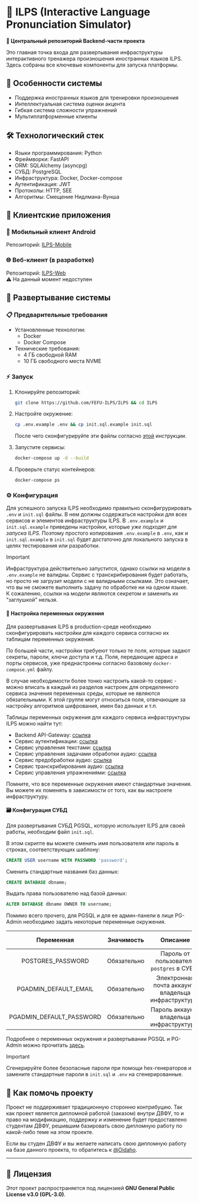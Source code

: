 # 🎤 ILPS (Interactive Language Pronunciation Simulator)  

**🚀 Центральный репозиторий Backend-части проекта**  

Это главная точка входа для развертывания инфраструктуры интерактивного тренажера произношения иностранных языков ILPS. Здесь собраны все ключевые компоненты для запуска платформы.  

## 🌟 Особенности системы

- Поддержка иностранных языков для тренировки произношения
- Интеллектуальная система оценки акцента
- Гибкая система сложности упражнений
- Мультиплатформенные клиенты

## 🛠 Технологический стек  

- Языки программирования: Python
- Фреймворки: FastAPI
- ORM: SQLAlchemy (asyncpg)
- СУБД: PostgreSQL
- Инфраструктура: Docker, Docker-compose
- Аутентификация: JWT
- Протоколы: HTTP, SEE
- Алгоритмы: Смещение Нидлмана-Вунша

## 🧩 Клиентские приложения

### 📱 Мобильный клиент Android

Репозиторий: [ILPS-Mobile](https://github.com/FEFU-ILPS/client-mobile)  

### 🌐 Веб-клиент (в разработке)

Репозиторий: [ILPS-Web](#)  
⚠️ На данный момент недоступен

## 🚀 Развертывание системы

### 📋 Предварительные требования

- Установленные технологии:
  - Docker
  - Docker Compose
- Технические требования:
  - 4 ГБ свободной RAM
  - 10 ГБ свободного места NVME
  
### ⚡️ Запуск

1. Клонируйте репозиторий:  

    ```bash
    git clone https://github.com/FEFU-ILPS/ILPS && cd ILPS
    ```

2. Настройте окружение:

    ```bash
    cp .env.example .env && cp init.sql.example init.sql
    ```

    После чего сконфигурируйте эти файлы согласно [этой](#%EF%B8%8F-конфигурация) инструкции.  

3. Запустите сервисы:

   ```bash
   docker-compose up -d --build
   ```

4. Проверьте статус контейнеров:

    ```bash
    docker-compose ps
    ```

### ⚙️ Конфигурация

Для успешного запуска ILPS необходимо правильно сконфигрурировать `.env` и `init.sql` файлы.
В нем должны содержаться настройки для всех сервисов и элементов инфраструктуры ILPS. В `.env.example` и `init.sql.example` приведены настройки, которые *уже подходят для запуска ILPS*. Поэтому простого копирования `.env.example` в `.env`, как и `init.sql.example` в `init.sql` будет достаточно для локального запуска в целях тестирования или разработки.

> [!IMPORTANT]
>
> Инфраструктура действительно запустится, однако ссылки на модели в `.env.example` не валидны.
> Сервис с транскрибирования будет работать, но просто не загрузит модели с не валидными ссылками.
> Это означает, что вы не сможете выполнить задачу по обработке ни на одном языке.
> К сожалению, ссылки на модели являются секретом и заменить их "заглушкой" нельзя.
>

#### 📜 Настройка переменных окружения

Для развертывания ILPS в production-среде необходимо сконфигурировать настройки для каждого сервиса согласно их таблицам переменных окружения.

По большей части, настройки требуеют только те поля, которые задают секреты, пароли, ключи доступа и т.д. Поля, передающие адреса и порты сервисов, уже преднастроены согласно базовому `docker-compose.yml` файлу.

В случае необходимости более тонко настроить какой-то сервис - можно вписать в каждый из разделов настроек для определенного сервиса значения переменных среды, которые не являются обязательными. К этой группе могут относиться поля, отвечающие за настройку алгоритмов шифрования, имен баз данных и т.п.

Таблицы переменных окружения для каждого сервиса инфраструктуры ILPS можно найти тут:

- Backend API-Gateway: [ссылка](https://github.com/FEFU-ILPS/api-gateway?tab=readme-ov-file#конфигурация)
- Сервис аутентификации: [ссылка](https://github.com/FEFU-ILPS/service-auth?tab=readme-ov-file#конфигурация)
- Сервис управления текстами: [ссылка](https://github.com/FEFU-ILPS/service-texts?tab=readme-ov-file#конфигурация)
- Сервис управления задачами обработки аудио: [ссылка](https://github.com/FEFU-ILPS/service-task-manager?tab=readme-ov-file#конфигурация)
- Сервис предобработки аудио: [ссылка](https://github.com/FEFU-ILPS/service-audio-preprocessing?tab=readme-ov-file#конфигурация)
- Сервис транскрибирования аудио: [ссылка](https://github.com/FEFU-ILPS/service-audio-transcribing?tab=readme-ov-file#конфигурация)
- Сервис управления упражнениями: [ссылка](https://github.com/FEFU-ILPS/service-exercises?tab=readme-ov-file#конфигурация)

Помните, что все переменные окружения имеют стандартные значения. Вы можете их поменять в зависимости от того, как вы настроете инфраструктуру.

#### 🗃 Конфигурация СУБД

Для развертывания СУБД PGSQL, которую использует ILPS для своей работы, необходим файл `init.sql`.

В этом скрипте вы можете сменить имя пользователя или пароль в строках, соответствующих шаблону:

```sql
CREATE USER username WITH PASSWORD 'password';
```

Сменить стандартные названия баз данных:

```sql
CREATE DATABASE dbname;
```

Выдать права пользователю над базой данных:

```sql
ALTER DATABASE dbname OWNER TO username;
```

Помимо всего прочего, для PGSQL и для ее админ-панели в лице PG-Admin необходимо задать некоторые переменные окружения.

| **Переменная**               | **Значимость** | **Описание**                                         | **Тип данных** | **Стандартное значение**         |
|:----------------------------:|:--------------:|:----------------------------------------------------:|:--------------:|:--------------------------------:|
| POSTGRES_PASSWORD            | Обязательно    | Пароль от пользователя `postgres` в СУБД.            | STRING         |                                  |
| PGADMIN_DEFAULT_EMAIL        | Обязательно    | Электронная почта аккаунта владельца инфраструктуры. | STRING         |                                  |
| PGADMIN_DEFAULT_PASSWORD     | Обязательно    | Пароль аккаунта владельца инфраструктуры.            | STRING         |                                  |

Подробнее о переменных окружения и развертывании PGSQL и PG-Admin можно прочитать [здесь](https://anasdidi.dev/articles/200713-docker-compose-postgres/).

> [!IMPORTANT]
>
> Сгенерируйте более безопасные пароли при помощи hex-генераторов и замените стандартные пароли в `init.sql` и `.env` на сгенерированные.
>

## 🤝 Как помочь проекту

Проект не поддерживает традиционную сторонню контрибуцию. Так как проект является дипломной работой (заказом) внутри ДВФУ, то и право на модификацию, поддержку и изменение будет предоставлено студентам ДВФУ, решившим базировать свою дипломную работу по какой-либо теме на этом проекте.

Если вы студен ДВФУ и вы желаете написать свою дипломную работу на базе данного проекта, то обратитесь к [@Oidaho](https://github.com/Oidaho).

---

## 📜 Лицензия

Этот проект распространяется под лицензией **GNU General Public License v3.0 (GPL-3.0)**.
